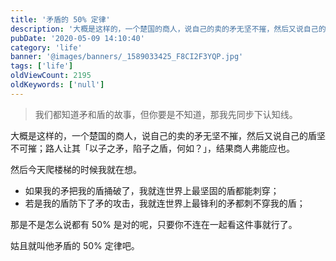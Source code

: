 ```yaml
---
title: '矛盾的 50% 定律'
description: '大概是这样的，一个楚国的商人，说自己的卖的矛无坚不摧，然后又说自己的盾坚不可摧，路人让其「以子之矛，陷子之盾，何如？」，结果商人弗能应也。'
pubDate: '2020-05-09 14:10:40'
category: 'life'
banner: '@images/banners/_1589033425_F8CI2F3YQP.jpg'
tags: ['life']
oldViewCount: 2195
oldKeywords: ['null']
---
```


> 我们都知道矛和盾的故事，但你要是不知道，那我先同步下认知线。

大概是这样的，一个楚国的商人，说自己的卖的矛无坚不摧，然后又说自己的盾坚不可摧；路人让其「以子之矛，陷子之盾，何如？」，结果商人弗能应也。

然后今天爬楼梯的时候我就在想。

- 如果我的矛把我的盾捅破了，我就连世界上最坚固的盾都能刺穿；
- 若是我的盾防下了矛的攻击，我就连世界上最锋利的矛都刺不穿我的盾；

那是不是怎么说都有 50% 是对的呢，只要你不连在一起看这件事就行了。

姑且就叫他矛盾的 50% 定律吧。
